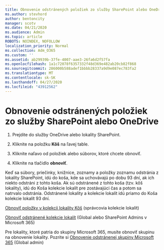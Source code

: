 ```yaml
---
title: Obnovenie odstránených položiek zo služby SharePoint alebo OneDrive
ms.author: stevhord
author: bentoncity
manager: scotv
ms.date: 04/21/2020
ms.audience: Admin
ms.topic: article
ROBOTS: NOINDEX, NOFOLLOW
localization_priority: Normal
ms.collection: Adm_O365
ms.custom: ''
ms.assetid: ab29939b-37fe-4007-aae3-26fa6d2f57fa
ms.openlocfilehash: 1a1c72078f6357332f48d369e482ab20cb82f868
ms.sourcegitcommit: 286000b588adef1bbbb28337a9d9e087ec783fa2
ms.translationtype: MT
ms.contentlocale: sk-SK
ms.lasthandoff: 04/27/2020
ms.locfileid: "43912562"
---
```

# <a name="restore-deleted-items-from-sharepoint-or-onedrive"></a>Obnovenie odstránených položiek zo služby SharePoint alebo OneDrive

1. Prejdite do služby OneDrive alebo lokality SharePoint.
    
2. Kliknite na položku **Kôš** na ľavej table. 
    
3. Kliknite naľavo od položiek alebo súborov, ktoré chcete obnoviť.
    
4. Kliknite na tlačidlo **obnoviť**. 
    
Keď sa súbory, priečinky, knižnice, zoznamy a položky zoznamu odstránia z lokality SharePoint, idú do koša, kde sa uchovávajú po dobu 93 dní, ak ich niekto odstráni z tohto koša. Ak sú odstránené z tohto koša (tzv. kôš lokality), idú do Koša kolekcie lokalít pre zostávajúci čas a potom sa natrvalo odstránia. Odstránené lokality a kolekcie lokalít idú priamo do Koša kolekcie lokalít 93 dní.
  
[Obnoviť položky v kolekcii lokality Kôš](https://go.microsoft.com/fwlink/?linkid=867800) (správcovia kolekcie lokalít) 
  
[Obnoviť odstránené kolekcie lokalít](https://go.microsoft.com/fwlink/?linkid=867660) (Global alebo SharePoint Admins v Microsoft 365) 
  
Pre lokality, ktoré patria do skupiny Microsoft 365, musíte obnoviť skupinu na obnovenie lokality. Pozrite si [Obnovenie odstránenej skupiny Microsoft 365](https://go.microsoft.com/fwlink/?linkid=867802) (Global admin) 
  

